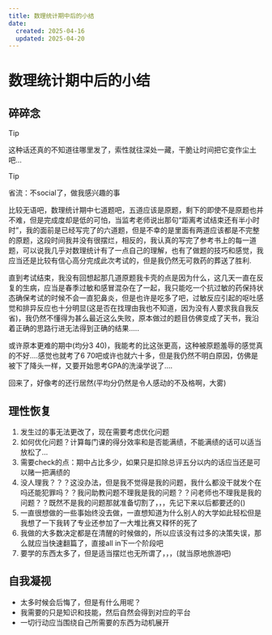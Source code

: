 ```yaml
---
title: 数理统计期中后的小结
date: 
  created: 2025-04-16
  updated: 2025-04-20
---
```


# 数理统计期中后的小结

## 碎碎念




> [!tip]
> 这种话还真的不知道往哪里发了，索性就往深处一藏，干脆让时间把它变作尘土吧...



> [!tip]
> 省流：不social了，做我感兴趣的事



比较无语吧，数理统计期中七道题吧，五道应该是原题，剩下的即使不是原题也并不难，但是完成度却是低的可怕，当监考老师说出那句“距离考试结束还有半小时时”，我的面前是已经写完了的六道题，但是不幸的是里面有两道应该都是不完整的原题，这段时间我并没有很摆烂，相反的，我认真的写完了参考书上的每一道题，可以说我几乎对数理统计有了一点自己的理解，也有了做题的技巧和感觉，我应当还是比较有信心高分完成此次考试的，但是我仍然无可救药的葬送了胜利.


直到考试结束，我没有回想起那几道原题我卡壳的点是因为什么，这几天一直在反复的生病，应当是春季过敏和感冒混杂在了一起，我只能吃一个抗过敏的药保持状态确保考试的时候不会一直犯鼻炎，但是也许是吃多了吧，过敏反应引起的呕吐感觉和排异反应也十分明显(这是否在找理由我也不知道，因为没有人要求我自我反省)，我仍然不懂得为甚么最近这么失败，原本做过的题目仿佛变成了天书，我沿着正确的思路行进无法得到正确的结果.....


或许原本更难的期中(均分3 40)，我能考的比这张更高，这种被原题羞辱的感觉真的不好....感觉也就考了6 70吧或许也就六十多，但是我仍然不明白原因，仿佛是被下了降头一样，又要开始思考GPA的洗澡学说了....

回来了，好像考的还行居然(平均分仍然是令人感动的不及格啊，大雾)

## 理性恢复


1. 发生过的事无法更改了，现在需要考虑优化问题
2. 如何优化问题？计算每门课的得分效率和是否能满绩，不能满绩的话可以适当放松了...
3. 需要check的点：期中占比多少，如果只是扣除总评五分以内的话应当还是可以赌一把满绩的
4. 没人理我？？？这没办法，但是我不觉得是我的问题，我什么都没干就发个在吗还能犯罪吗？？我问助教问题不理我是我的问题？？问老师也不理我是我的问题？？既然不是我的问题那就准备切割了，，，先记下来以后都要还的()
5. 一直很想做的一些事始终没去做，一直想知道为什么别人的大学如此轻松但是我想了一下我转了专业还参加了一大堆比赛又释怀的死了
6. 我做的大多数决定都是在清醒的时候做的，所以应该没有过多的决策失误，那么就应当快速翻篇了，直接all in下一个阶段吧
7. 要学的东西太多了，但是适当摆烂也无所谓了，，，(就当原地旅游吧)


## 自我凝视

+ 太多时候会后悔了，但是有什么用呢？
+ 我需要的只是知识和技能，然后自然会得到对应的平台
+ 一切行动应当围绕自己所需要的东西为动机展开

  


















